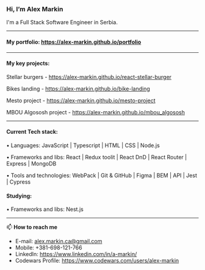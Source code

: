 ### Hi, I’m Alex Markin

I'm a Full Stack Software Engineer in Serbia.

------

#### My portfolio: https://alex-markin.github.io/portfolio

------
#### My key projects:

Stellar burgers - https://alex-markin.github.io/react-stellar-burger

Bikes landing - https://alex-markin.github.io/bike-landing

Mesto project - https://alex-markin.github.io/mesto-project

MBOU Algososh project - https://alex-markin.github.io/mbou_algososh


------
#### Current Tech stack:


• Languages: JavaScript | Typescript | HTML | CSS | Node.js

• Frameworks and libs: React | Redux toolit | React DnD | React Router | Express | MongoDB

• Tools and technologies: WebPack | Git & GitHub | Figma | BEM | API | Jest | Cypress

#### Studying:

• Frameworks and libs: Nest.js

------

📫  **How to reach me**

- E-mail: alex.markin.ca@gmail.com
- Mobile: +381-698-121-766
- LinkedIn: https://www.linkedin.com/in/a-markin/
- Codewars Profile: https://www.codewars.com/users/alex-markin
